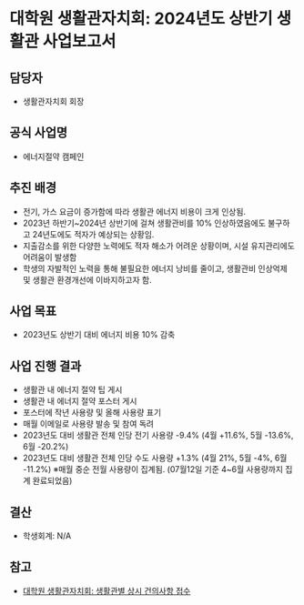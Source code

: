 대학원 생활관자치회: 2024년도 상반기 생활관 사업보고서
===

## 담당자
- 생활관자치회 회장 

## 공식 사업명
- 에너지절약 캠페인

## 추진 배경
- 전기, 가스 요금이 증가함에 따라 생활관 에너지 비용이 크게 인상됨.
- 2023년 하반기~2024년 상반기에 걸쳐 생활관비를 10% 인상하였음에도 불구하고 24년도에도 적자가 예상되는 상황임.
- 지출감소를 위한 다양한 노력에도 적자 해소가 어려운 상황이며, 시설 유지관리에도 어려움이 발생함
- 학생의 자발적인 노력을 통해 불필요한 에너지 낭비를 줄이고, 생활관비 인상억제 및 생활관 환경개선에 이바지하고자 함.

## 사업 목표
- 2023년도 상반기 대비 에너지 비용 10% 감축

## 사업 진행 결과
- 생활관 내 에너지 절약 팁 게시
- 생활관 내 에너지 절약 포스터 게시
- 포스터에 작년 사용량 및 올해 사용량 표기
- 매월 이메일로 사용량 발송 및 참여 독려
- 2023년도 대비 생활관 전체 인당 전기 사용량 -9.4%  (4월 +11.6%, 5월 -13.6%, 6월 -20.2%)
- 2023년도 대비 생활관 전체 인당 수도 사용량 +1.3% (4월 21%, 5월 -4%, 6월 -11.2%)
※매월 중순 전월 사용량이 집계됨. (07월12일 기준 4~6월 사용량까지 집계 완료되었음)

## 결산
- 학생회계: N/A

## 참고
- [대학원 생활관자치회: 생활관별 상시 건의사항 접수](대학원생활관자치회-2024년-상반기-생활관별에너지사용량.md)

